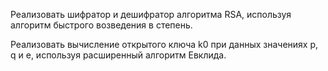 Реализовать шифратор и дешифратор алгоритма RSA, используя алгоритм быстрого возведения в степень. 

Реализовать вычисление открытого ключа k0 при данных значениях p, q и е, используя расширенный алгоритм Евклида.

